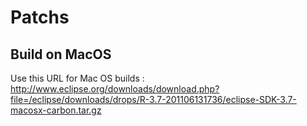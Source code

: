 # Patchs

## Build on MacOS

Use this URL for Mac OS builds : http://www.eclipse.org/downloads/download.php?file=/eclipse/downloads/drops/R-3.7-201106131736/eclipse-SDK-3.7-macosx-carbon.tar.gz
